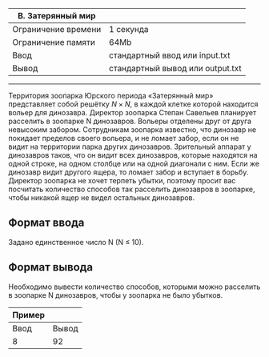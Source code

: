 |B. Затерянный мир||
|-|-|
Ограничение времени|	1 секунда
Ограничение памяти|	64Mb
Ввод|	стандартный ввод или input.txt
Вывод|	стандартный вывод или output.txt
<hr>

Территория зоопарка Юрского периода «Затерянный мир» представляет собой решётку $N × N$, в каждой клетке которой находится вольер для динозавра. Директор зоопарка Степан Савельев планирует расселить в зоопарке N динозавров. Вольеры отделены друг от друга невысоким забором. Сотрудникам зоопарка известно, что динозавр не покидает пределов своего вольера, и не ломает забор, если он не видит на территории парка других динозавров. Зрительный аппарат у динозавров таков, что он видит всех динозавров, которые находятся на одной строке, на одном столбце или на одной диагонали с ним. Если же динозавр видит другого ящера, то ломает забор и вступает в борьбу. Директор зоопарка не хочет терпеть убытки, поэтому просит вас посчитать количество способов так расселить динозавров в зоопарке, чтобы никакой ящер не видел остальных динозавров.

## Формат ввода
Задано единственное число N (N ≤ 10).

## Формат вывода
Необходимо вывести количество способов, которыми можно расселить в зоопарке N динозавров, чтобы у зоопарка не было убытков.

|Пример||
|-|-|
Ввод|	Вывод
8|92
